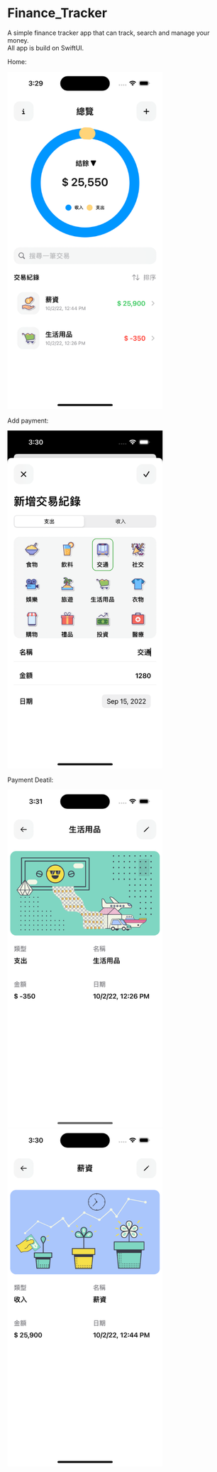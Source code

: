 # Finance_Tracker
A simple finance tracker app that can track, search and manage your money.  
All app is build on SwiftUI.

Home:  

<img src="https://github.com/milton0526/Finance_Tracker/blob/main/Finance_Tracker/Preview%20Content/home.png" width="350">

Add payment:  

<img src="https://github.com/milton0526/Finance_Tracker/blob/main/Finance_Tracker/Preview%20Content/add.png" width="350">

Payment Deatil:  

<img src="https://github.com/milton0526/Finance_Tracker/blob/main/Finance_Tracker/Preview%20Content/expenseDetail.png" width="350">
<img src="https://github.com/milton0526/Finance_Tracker/blob/main/Finance_Tracker/Preview%20Content/incomeDetail.png" width="350">
